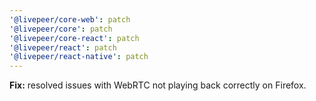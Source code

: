 ```yaml
---
'@livepeer/core-web': patch
'@livepeer/core': patch
'@livepeer/core-react': patch
'@livepeer/react': patch
'@livepeer/react-native': patch
---
```


**Fix:** resolved issues with WebRTC not playing back correctly on Firefox.
